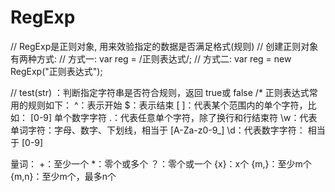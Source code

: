 # RegExp

// RegExp是正则对象, 用来效验指定的数据是否满足格式(规则)
// 创建正则对象有两种方式:
// 方式一: var reg = /正则表达式/;
// 方式二: var reg = new RegExp("正则表达式");

// test(str) ：判断指定字符串是否符合规则，返回 true或 false
/*
正则表达式常用的规则如下：
^：表示开始
$：表示结束
[ ]：代表某个范围内的单个字符，比如： [0-9] 单个数字字符
.：代表任意单个字符，除了换行和行结束符
\w：代表单词字符：字母、数字、下划线，相当于 [A-Za-z0-9_]
\d：代表数字字符： 相当于 [0-9]

量词：
+：至少一个
*：零个或多个
？：零个或一个
{x}：x个
{m,}：至少m个
{m,n}：至少m个，最多n个